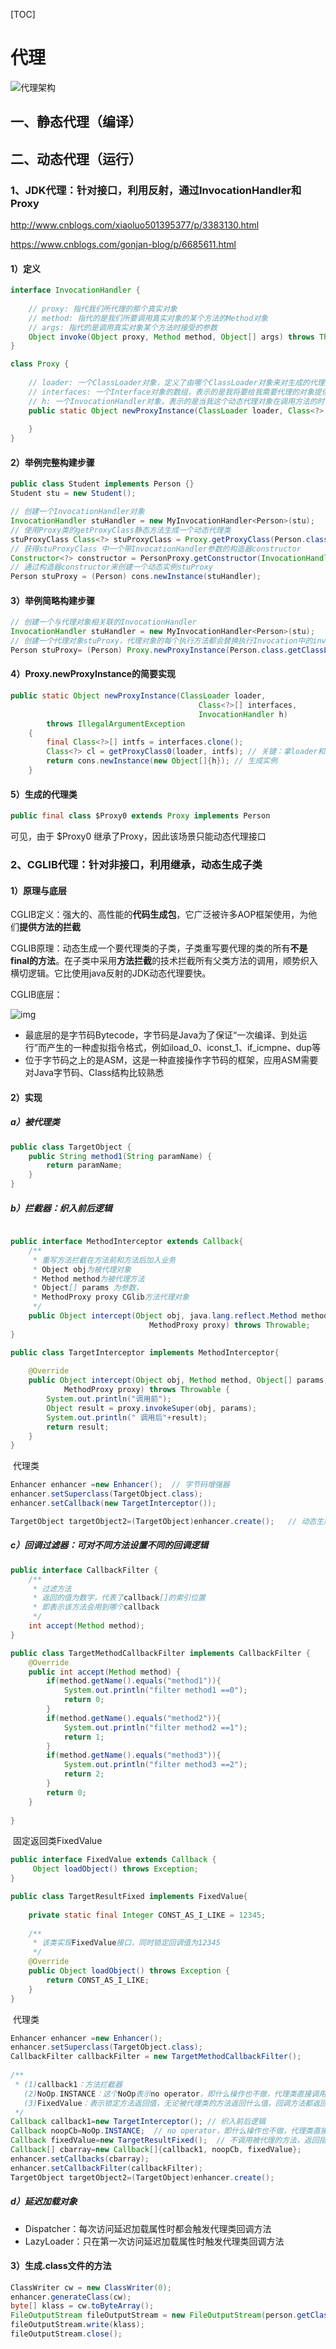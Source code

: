 [TOC]

# 代理

![代理架构](C:\Users\mianhuatang\Desktop\代理架构.png)

## 一、静态代理（编译）

## 二、动态代理（运行）

### 1、JDK代理：针对接口，利用反射，通过InvocationHandler和Proxy

http://www.cnblogs.com/xiaoluo501395377/p/3383130.html

https://www.cnblogs.com/gonjan-blog/p/6685611.html

#### 1）定义

```java
interface InvocationHandler {
    
    // proxy: 指代我们所代理的那个真实对象
    // method: 指代的是我们所要调用真实对象的某个方法的Method对象
    // args: 指代的是调用真实对象某个方法时接受的参数
    Object invoke(Object proxy, Method method, Object[] args) throws Throwable;
}

class Proxy {
    
    // loader: 一个ClassLoader对象，定义了由哪个ClassLoader对象来对生成的代理对象进行加载
    // interfaces: 一个Interface对象的数组，表示的是我将要给我需要代理的对象提供一组什么接口，如果我提供了一组接口给它，那么这个代理对象就宣称实现了该接口(多态)，这样我就能调用这组接口中的方法了
    // h: 一个InvocationHandler对象，表示的是当我这个动态代理对象在调用方法的时候，会关联到哪一个InvocationHandler对象上
    public static Object newProxyInstance(ClassLoader loader, Class<?>[] interfaces,  InvocationHandler h)  throws IllegalArgumentException{
        
    } 
}
```

#### 2）举例完整构建步骤

```java
public class Student implements Person {}
Student stu = new Student();

// 创建一个InvocationHandler对象
InvocationHandler stuHandler = new MyInvocationHandler<Person>(stu);
// 使用Proxy类的getProxyClass静态方法生成一个动态代理类
stuProxyClass Class<?> stuProxyClass = Proxy.getProxyClass(Person.class.getClassLoader(), new Class<?>[] {Person.class});
// 获得stuProxyClass 中一个带InvocationHandler参数的构造器constructor
Constructor<?> constructor = PersonProxy.getConstructor(InvocationHandler.class);
// 通过构造器constructor来创建一个动态实例stuProxy
Person stuProxy = (Person) cons.newInstance(stuHandler);
```

 #### 3）举例简略构建步骤

```java
// 创建一个与代理对象相关联的InvocationHandler
InvocationHandler stuHandler = new MyInvocationHandler<Person>(stu);
// 创建一个代理对象stuProxy，代理对象的每个执行方法都会替换执行Invocation中的invoke方法
Person stuProxy= (Person) Proxy.newProxyInstance(Person.class.getClassLoader(), new Class<?>[]{Person.class}, stuHandler);
```

#### 4）Proxy.newProxyInstance的简要实现

```java
public static Object newProxyInstance(ClassLoader loader,
                                          Class<?>[] interfaces,
                                          InvocationHandler h)
        throws IllegalArgumentException
    {
        final Class<?>[] intfs = interfaces.clone(); 
        Class<?> cl = getProxyClass0(loader, intfs); // 关键：拿loader和接口构造代理类
        return cons.newInstance(new Object[]{h}); // 生成实例
    }

```

#### 5）生成的代理类

```java
public final class $Proxy0 extends Proxy implements Person
```

可见，由于 $Proxy0 继承了Proxy，因此该场景只能动态代理接口

### 2、CGLIB代理：针对非接口，利用继承，动态生成子类

#### 1）原理与底层

CGLIB定义：强大的、高性能的**代码生成包**，它广泛被许多AOP框架使用，为他们**提供方法的拦截**

CGLIB原理：动态生成一个要代理类的子类，子类重写要代理的类的所有**不是final的方法**。在子类中采用**方法拦截**的技术拦截所有父类方法的调用，顺势织入横切逻辑。它比使用java反射的JDK动态代理要快。

CGLIB底层：

![img](https://images2015.cnblogs.com/blog/801753/201704/801753-20170403122105941-1116862243.gif)

- 最底层的是字节码Bytecode，字节码是Java为了保证“一次编译、到处运行”而产生的一种虚拟指令格式，例如iload_0、iconst_1、if_icmpne、dup等
- 位于字节码之上的是ASM，这是一种直接操作字节码的框架，应用ASM需要对Java字节码、Class结构比较熟悉

#### 2）实现

##### a）被代理类

```java
public class TargetObject {  
    public String method1(String paramName) {  
        return paramName;  
    }  
}
```



##### b）拦截器：织入前后逻辑

```java

public interface MethodInterceptor extends Callback{
    /** 
     * 重写方法拦截在方法前和方法后加入业务 
     * Object obj为被代理对象
     * Method method为被代理方法
     * Object[] params 为参数， 
     * MethodProxy proxy CGlib方法代理对象 
     */ 
    public Object intercept(Object obj, java.lang.reflect.Method method, Object[] args,
                               MethodProxy proxy) throws Throwable;
}

public class TargetInterceptor implements MethodInterceptor{  
    
    @Override  
    public Object intercept(Object obj, Method method, Object[] params,  
            MethodProxy proxy) throws Throwable {  
        System.out.println("调用前");  
        Object result = proxy.invokeSuper(obj, params);  
        System.out.println(" 调用后"+result);  
        return result;  
    }  
}  
```

​    代理类

```java
Enhancer enhancer =new Enhancer();  // 字节码增强器
enhancer.setSuperclass(TargetObject.class);  
enhancer.setCallback(new TargetInterceptor());  

TargetObject targetObject2=(TargetObject)enhancer.create();   // 动态生成代理类
```

##### c）回调过滤器：可对不同方法设置不同的回调逻辑

```java
public interface CallbackFilter {
    /**  
     * 过滤方法 
     * 返回的值为数字，代表了callback[]的索引位置
     * 即表示该方法会用到哪个callback
     */  
    int accept(Method method);
}

public class TargetMethodCallbackFilter implements CallbackFilter { 
    @Override  
    public int accept(Method method) {  
        if(method.getName().equals("method1")){  
            System.out.println("filter method1 ==0");  
            return 0;  
        }  
        if(method.getName().equals("method2")){  
            System.out.println("filter method2 ==1");  
            return 1;  
        }  
        if(method.getName().equals("method3")){  
            System.out.println("filter method3 ==2");  
            return 2;  
        }  
        return 0;  
    }  
  
}  
```

​    固定返回类FixedValue

```java
public interface FixedValue extends Callback {
     Object loadObject() throws Exception;
}

public class TargetResultFixed implements FixedValue{  
    
    private static final Integer CONST_AS_I_LIKE = 12345;
    
    /**  
     * 该类实现FixedValue接口，同时锁定回调值为12345  
     */  
    @Override  
    public Object loadObject() throws Exception {  
        return CONST_AS_I_LIKE;  
    }  
}
```

​    代理类

```java
Enhancer enhancer =new Enhancer();  
enhancer.setSuperclass(TargetObject.class);  
CallbackFilter callbackFilter = new TargetMethodCallbackFilter();  
  
/** 
 * (1)callback1：方法拦截器 
   (2)NoOp.INSTANCE：这个NoOp表示no operator，即什么操作也不做，代理类直接调用被代理的方法不进行拦截。 
   (3)FixedValue：表示锁定方法返回值，无论被代理类的方法返回什么值，回调方法都返回固定值。 
 */  
Callback callback1=new TargetInterceptor(); // 织入前后逻辑
Callback noopCb=NoOp.INSTANCE;  // no operator，即什么操作也不做，代理类直接调用被代理的方法不进行拦截。 
Callback fixedValue=new TargetResultFixed();  // 不调用被代理的方法，返回指定的固定值
Callback[] cbarray=new Callback[]{callback1, noopCb, fixedValue};  
enhancer.setCallbacks(cbarray);  
enhancer.setCallbackFilter(callbackFilter);  
TargetObject targetObject2=(TargetObject)enhancer.create();  
```

##### d）延迟加载对象

* Dispatcher：每次访问延迟加载属性时都会触发代理类回调方法
* LazyLoader：只在第一次访问延迟加载属性时触发代理类回调方法


#### 3）生成.class文件的方法

```java
ClassWriter cw = new ClassWriter(0);
enhancer.generateClass(cw);
byte[] klass = cw.toByteArray();
FileOutputStream fileOutputStream = new FileOutputStream(person.getClass().getName()+".class");
fileOutputStream.write(klass);
fileOutputStream.close();
```










